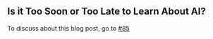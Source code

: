 ## Is it Too Soon or Too Late to Learn About AI?

To discuss about this blog post, go to [#85](https://github.com/ngxson/blog-comments/issues/85)

<!-- {"issue":85} -->